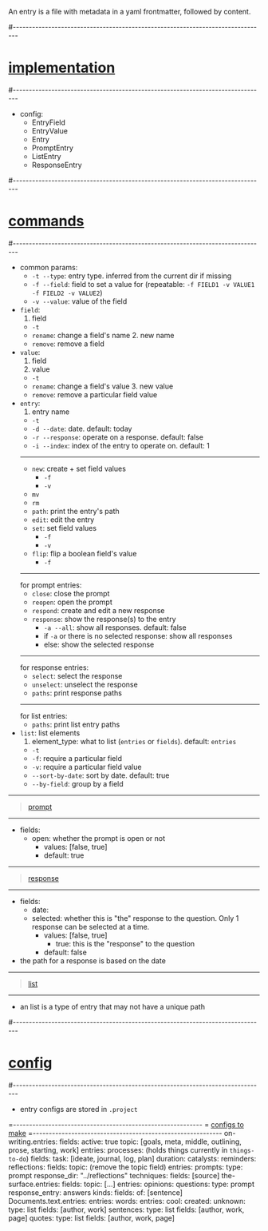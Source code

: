 An entry is a file with metadata in a yaml frontmatter, followed by content.

#-------------------------------------------------------------------------------
# [implementation]()
#-------------------------------------------------------------------------------
- config:
  - EntryField
  - EntryValue
  - Entry
  - PromptEntry
  - ListEntry
  - ResponseEntry

#-------------------------------------------------------------------------------
# [commands]()
#-------------------------------------------------------------------------------
- common params:
  * `-t --type`: entry type. inferred from the current dir if missing
  * `-f --field`: field to set a value for (repeatable: `-f FIELD1 -v VALUE1 -f FIELD2 -v VALUE2`)
  * `-v --value`: value of the field
- `field`:
    1. field
    * `-t`
  - `rename`: change a field's name
    2. new name
  - `remove`: remove a field
- `value`:
    1. field
    2. value
    * `-t`
  - `rename`: change a field's value
    3. new value
  - `remove`: remove a particular field value
- `entry`:
    1. entry name
    * `-t`
    * `-d --date`: date. default: today
    * `-r --response`: operate on a response. default: false
    * `-i --index`: index of the entry to operate on. default: 1
  ----------------------------------------
  - `new`: create + set field values
    * `-f`
    * `-v`
  - `mv`
  - `rm`
  - `path`: print the entry's path
  - `edit`: edit the entry
  - `set`: set field values
    * `-f`
    * `-v`
  - `flip`: flip a boolean field's value
    * `-f`
  ----------------------------------------
  for prompt entries:
  - `close`: close the prompt
  - `reopen`: open the prompt
  - `respond`: create and edit a new response
  - `response`: show the response(s) to the entry
    * `-a --all`: show all responses. default: false
    - if `-a` or there is no selected response: show all responses
    - else: show the selected response
  ----------------------------------------
  for response entries:
  - `select`: select the response
  - `unselect`: unselect the response
  - `paths`: print response paths
  ----------------------------------------
  for list entries:
  - `paths`: print list entry paths
- `list`: list elements
  1. element_type: what to list (`entries` or `fields`). default: `entries`
  * `-t`
  * `-f`: require a particular field
  * `-v`: require a particular field value
  * `--sort-by-date`: sort by date. default: true
  * `--by-field`: group by a field

----------------------------------------
> [prompt]()
----------------------------------------
- fields:
  - open: whether the prompt is open or not
    - values: [false, true]
    - default: true

----------------------------------------
> [response]()
----------------------------------------
- fields:
  - date:
  - selected: whether this is "the" response to the question. Only 1 response can be selected at a time.
    - values: [false, true]
      - true: this is the "response" to the question
    - default: false
- the path for a response is based on the date

----------------------------------------
> [list]()
----------------------------------------
- an list is a type of entry that may not have a unique path

#-------------------------------------------------------------------------------
# [config]()
#-------------------------------------------------------------------------------
- entry configs are stored in `.project`

=-----------------------------------------------------------
= [configs to make]()
=-----------------------------------------------------------
on-writing.entries:
    fields:
        active: true
        topic: [goals, meta, middle, outlining, prose, starting, work]
    entries:
        processes: (holds things currently in `things-to-do`)
            fields:
                task: [ideate, journal, log, plan]
                duration:
        catalysts:
        reminders:
        reflections:
            fields:
                topic: (remove the topic field)
            entries:
                prompts:
                    type: prompt
                    response_dir: "../reflections"
        techniques:
            fields: [source]
the-surface.entries:
    fields:
        topic: [...]
    entries:
        opinions:
        questions:
            type: prompt
            response_entry: answers
        kinds: 
            fields:
                of: [sentence]
Documents.text.entries:
    entries:
        words:
            entries:
                cool:
                created:
                unknown:
                    type: list
                    fields: [author, work]
        sentences: 
            type: list
            fields: [author, work, page]
        quotes:
            type: list
            fields: [author, work, page]
